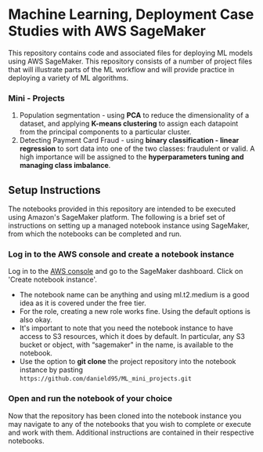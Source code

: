 # Machine Learning, Deployment Case Studies with AWS SageMaker

This repository contains code and associated files for deploying ML models using AWS SageMaker. This repository consists of a number of project files that will illustrate parts of the ML workflow and will provide practice in deploying a variety of ML algorithms.


### Mini - Projects

1. Population segmentation - using **PCA** to reduce the dimensionality of a dataset, and applying **K-means clustering** to assign each datapoint from the principal components to a particular cluster.
2. Detecting Payment Card Fraud - using **binary classification - linear regression** to sort data into one of the two classes: fraudulent or valid. A high importance will be assigned to the **hyperparameters  tuning and managing class imbalance**.


## Setup Instructions

The notebooks provided in this repository are intended to be executed using Amazon's SageMaker platform. The following is a brief set of instructions on setting up a managed notebook instance using SageMaker, from which the notebooks can be completed and run.

### Log in to the AWS console and create a notebook instance

Log in to the [AWS console](https://console.aws.amazon.com) and go to the SageMaker dashboard. Click on 'Create notebook instance'.
* The notebook name can be anything and using ml.t2.medium is a good idea as it is covered under the free tier.
* For the role, creating a new role works fine. Using the default options is also okay.
* It's important to note that you need the notebook instance to have access to S3 resources, which it does by default. In particular, any S3 bucket or object, with “sagemaker" in the name, is available to the notebook.
* Use the option to **git clone** the project repository into the notebook instance by pasting `https://github.com/danield95/ML_mini_projects.git`

### Open and run the notebook of your choice

Now that the repository has been cloned into the notebook instance you may navigate to any of the notebooks that you wish to complete or execute and work with them. Additional instructions are contained in their respective notebooks.
